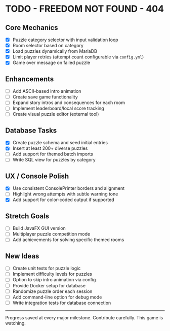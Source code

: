 # TODO - FREEDOM NOT FOUND - 404

## Core Mechanics
- [x] Puzzle category selector with input validation loop
- [x] Room selector based on category
- [x] Load puzzles dynamically from MariaDB
- [x] Limit player retries (attempt count configurable via `config.yml`)
- [x] Game over message on failed puzzle

## Enhancements
- [ ] Add ASCII-based intro animation
- [ ] Create save game functionality
- [ ] Expand story intros and consequences for each room
- [ ] Implement leaderboard/local score tracking
- [ ] Create visual puzzle editor (external tool)

## Database Tasks
- [x] Create puzzle schema and seed initial entries
- [x] Insert at least 200+ diverse puzzles
- [ ] Add support for themed batch imports
- [ ] Write SQL view for puzzles by category

## UX / Console Polish
- [x] Use consistent ConsolePrinter borders and alignment
- [ ] Highlight wrong attempts with subtle warning tone
- [x] Add support for color-coded output if supported

## Stretch Goals
- [ ] Build JavaFX GUI version
- [ ] Multiplayer puzzle competition mode
- [ ] Add achievements for solving specific themed rooms

## New Ideas
- [ ] Create unit tests for puzzle logic
- [ ] Implement difficulty levels for puzzles
- [ ] Option to skip intro animation via config
- [ ] Provide Docker setup for database
- [ ] Randomize puzzle order each session
- [ ] Add command-line option for debug mode
- [ ] Write integration tests for database connection

---

Progress saved at every major milestone. Contribute carefully. This game is watching.
